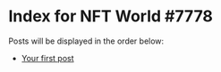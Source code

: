 # Index for NFT World #7778
Posts will be displayed in the order below:

- [Your first post](./001-first.md)

